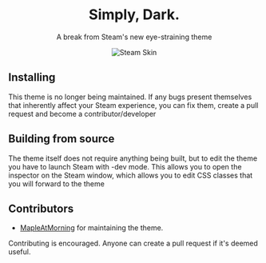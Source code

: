 

<div align="center">

# Simply, Dark.

A break from Steam's new eye-straining theme

![Steam Skin](https://i.imgur.com/uXtPTnr.png)

</div>

## Installing

This theme is no longer being maintained. If any bugs present themselves that inherently affect your Steam experience, you can fix them, create a pull request and become a contributor/developer

## Building from source

The theme itself does not require anything being built, but to edit the theme you have to launch Steam with -dev mode.
This allows you to open the inspector on the Steam window, which allows you to edit CSS classes that you will forward to the theme

## Contributors
- [MapleAtMorning](https://github.com/MapleAtMorning) for maintaining the theme.
   
Contributing is encouraged. Anyone can create a pull request if it's deemed useful.
